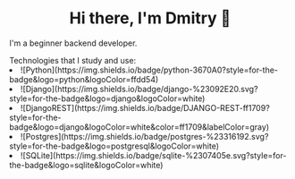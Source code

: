 <h1 align="center">Hi there, I'm Dmitry 👋</h1>
<p>I'm a beginner backend developer.</p>
Technologies that I study and use:

<li> ![Python](https://img.shields.io/badge/python-3670A0?style=for-the-badge&logo=python&logoColor=ffdd54) </li>
<li> ![Django](https://img.shields.io/badge/django-%23092E20.svg?style=for-the-badge&logo=django&logoColor=white) </li>
<li> ![DjangoREST](https://img.shields.io/badge/DJANGO-REST-ff1709?style=for-the-badge&logo=django&logoColor=white&color=ff1709&labelColor=gray) </li>
<li> ![Postgres](https://img.shields.io/badge/postgres-%23316192.svg?style=for-the-badge&logo=postgresql&logoColor=white) </li>
<li> ![SQLite](https://img.shields.io/badge/sqlite-%2307405e.svg?style=for-the-badge&logo=sqlite&logoColor=white) </li>


<!--
**KiselevD92/KiselevD92** is a ✨ _special_ ✨ repository because its `README.md` (this file) appears on your GitHub profile.

Here are some ideas to get you started:

- 🔭 I’m currently working on ...
- 🌱 I’m currently learning ...
- 👯 I’m looking to collaborate on ...
- 🤔 I’m looking for help with ...
- 💬 Ask me about ...
- 📫 How to reach me: ...
- 😄 Pronouns: ...
- ⚡ Fun fact: ...
-->
